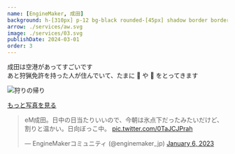 ```yaml
---
name: [EngineMaker, 成田]
background: h-[310px] p-12 bg-black rounded-[45px] shadow border border-black justify-between items-center flex text-white
arrow: ./services/aw.svg
image: ./services/03.svg
publishDate: 2024-03-01
order: 3
---
```


成田は空港があってすごいです  
あと狩猟免許を持った人が住んでいて、たまに 🦌 や 🐗 をとってきます

![狩りの帰り](/houses/narita/hunting.jpg)

[もっと写真を見る](https://photos.google.com/share/AF1QipNqTVaGrM33XiCQn4e4tdcx8M033EQEXIUsyGglQxUV0e1HPQdP5x5Zcf0kfuXyCw?key=SXNkaHFNdXFXWTFmZ3V2T2xhZVBCZl9UeFBITGdn)

<blockquote class="twitter-tweet"><p lang="ja" dir="ltr">eM成田。日中の日当たりいいので、今朝は氷点下だったみたいだけど、割りと温かい。日向ぼっこ中。 <a href="https://t.co/0TaJCJPrah">pic.twitter.com/0TaJCJPrah</a></p>&mdash; EngineMakerコミュニティ (@enginemaker_jp) <a href="https://twitter.com/enginemaker_jp/status/1611181908008009729?ref_src=twsrc%5Etfw">January 6, 2023</a></blockquote> <script async src="https://platform.twitter.com/widgets.js" charset="utf-8"></script>
